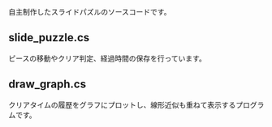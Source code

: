 自主制作したスライドパズルのソースコードです。

## slide_puzzle.cs
ピースの移動やクリア判定、経過時間の保存を行っています。
 
## draw_graph.cs
クリアタイムの履歴をグラフにプロットし、線形近似も重ねて表示するプログラムです。
